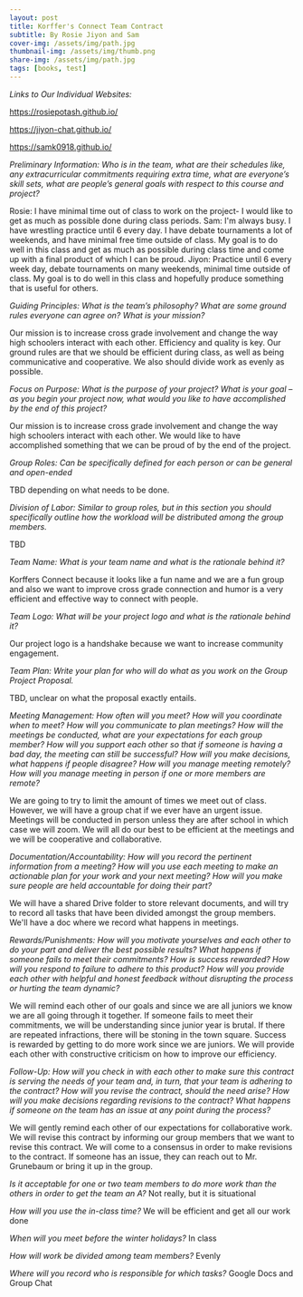 ```yaml
---
layout: post
title: Korffer's Connect Team Contract
subtitle: By Rosie Jiyon and Sam
cover-img: /assets/img/path.jpg
thumbnail-img: /assets/img/thumb.png
share-img: /assets/img/path.jpg
tags: [books, test]
---
```

*Links to Our Individual Websites:*

https://rosiepotash.github.io/

https://jiyon-chat.github.io/

https://samk0918.github.io/

*Preliminary Information: Who is in the team, what are their schedules like, any extracurricular commitments requiring extra time, what are everyone’s skill sets, what are people’s general goals with respect to this course and project?*

Rosie: I have minimal time out of class to work on the project- I would like to get as much as possible done during class periods.
Sam: I'm always busy. I have wrestling practice until 6 every day. I have debate tournaments a lot of weekends, and have minimal free time outside of class. My goal is to do well in this class and get as much as possible during class time and come up with a final product of which I can be proud.
Jiyon: Practice until 6 every week day, debate tournaments on many weekends, minimal time outside of class. My goal is to do well in this class and hopefully produce something that is useful for others.

*Guiding Principles: What is the team’s philosophy? What are some ground rules everyone can agree on? What is your mission?*

Our mission is to increase cross grade involvement and change the way high schoolers interact with each other. Efficiency and quality is key. Our ground rules are that we should be efficient during class, as well as being communicative and cooperative. We also should divide work as evenly as possible.

*Focus on Purpose: What is the purpose of your project? What is your goal – as you begin your project now, what would you like to have accomplished by the end of this project?*

Our mission is to increase cross grade involvement and change the way high schoolers interact with each other. We would like to have accomplished something that we can be proud of by the end of the project.

*Group Roles: Can be specifically defined for each person or can be general and open-ended*

TBD depending on what needs to be done.

*Division of Labor: Similar to group roles, but in this section you should specifically outline how the workload will be distributed among the group members.*

TBD

*Team Name: What is your team name and what is the rationale behind it?*

Korffers Connect because it looks like a fun name and we are a fun group and also we want to improve cross grade connection and humor is a very efficient and effective way to connect with people.

*Team Logo: What will be your project logo and what is the rationale behind it?*

Our project logo is a handshake because we want to increase community engagement.

*Team Plan: Write your plan for who will do what as you work on the Group Project Proposal.*

TBD, unclear on what the proposal exactly entails.

*Meeting Management: How often will you meet? How will you coordinate when to meet? How will you communicate to plan meetings? How will the meetings be conducted, what are your expectations for each group member? How will you support each other so that if someone is having a bad day, the meeting can still be successful? How will you make decisions, what happens if people disagree? How will you manage meeting remotely? How will you manage meeting in person if one or more members are remote?*

We are going to try to limit the amount of times we meet out of class. However, we will have a group chat if we ever have an urgent issue. Meetings will be conducted in person unless they are after school in which case we will zoom. We will all do our best to be efficient at the meetings and we will be cooperative and collaborative.

*Documentation/Accountability: How will you record the pertinent information from a meeting? How will you use each meeting to make an actionable plan for your work and your next meeting? How will you make sure people are held accountable for doing their part?*

We will have a shared Drive folder to store relevant documents, and will try to record all tasks that have been divided amongst the group members. We'll have a doc where we record what happens in meetings.

*Rewards/Punishments: How will you motivate yourselves and each other to do your part and deliver the best possible results? What happens if someone fails to meet their commitments? How is success rewarded? How will you respond to failure to adhere to this product? How will you provide each other with helpful and honest feedback without disrupting the process or hurting the team dynamic?*

We will remind each other of our goals and since we are all juniors we know we are all going through it together. If someone fails to meet their commitments, we will be understanding since junior year is brutal. If there are repeated infractions, there will be stoning in the town square. Success is rewarded by getting to do more work since we are juniors. We will provide each other with constructive criticism on how to improve our efficiency.

*Follow-Up: How will you check in with each other to make sure this contract is serving the needs of your team and, in turn, that your team is adhering to the contract? How will you revise the contract, should the need arise? How will you make decisions regarding revisions to the contract? What happens if someone on the team has an issue at any point during the process?*

We will gently remind each other of our expectations for collaborative work. We will revise this contract by informing our group members that we want to revise this contract. We will come to a consensus in order to make revisions to the contract. If someone has an issue, they can reach out to Mr. Grunebaum or bring it up in the group.

*Is it acceptable for one or two team members to do more work than the others in order to get the team an A?* Not really, but it is situational

*How will you use the in-class time?* We will be efficient and get all our work done 

*When will you meet before the winter holidays?* In class

*How will work be divided among team members?* Evenly

*Where will you record who is responsible for which tasks?* Google Docs and Group Chat
